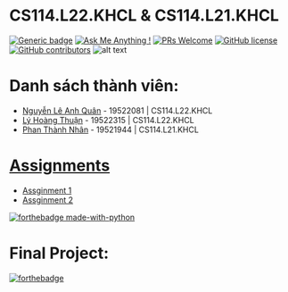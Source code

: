 # CS114.L22.KHCL & CS114.L21.KHCL
[![Generic badge](https://img.shields.io/badge/Status-working-<COLOR>.svg)](https://shields.io/)
[![Ask Me Anything !](https://img.shields.io/badge/Ask%20me-anything-1abc9c.svg)](https://github.com/anhquan075/CS114.L22.KHCL/issues/new)
[![PRs Welcome](https://img.shields.io/badge/PRs-welcome-brightgreen.svg?style=flat-square)](http://makeapullrequest.com)
[![GitHub license](https://img.shields.io/github/license/Naereen/StrapDown.js.svg)](https://github.com/anhquan075/CS114.L22.KHCL/blob/master/LICENSE)
[![GitHub contributors](https://img.shields.io/github/contributors/Naereen/StrapDown.js.svg)](https://github.com/anhquan075/CS114.L22.KHCL/graphs/contributors/)
![alt text](https://img.shields.io/badge/Laguage-Python-green)
# Danh sách thành viên:
- [Nguyễn Lê Anh Quân](https://github.com/anhquan075 "Quân's github") - 19522081 | CS114.L22.KHCL
- [Lý Hoàng Thuận](https://github.com/20-8-21-1-14 "Thuận's github") - 19522315 | CS114.L22.KHCL
- [Phan Thành Nhân](https://github.com/pthanhnhan "Nhân's github") - 19521944 | CS114.L21.KHCL
# [Assignments](https://github.com/anhquan075/CS114.L22.KHCL/tree/main/Assignments "Assignments")
- [Assginment 1](https://github.com/anhquan075/CS114.L22.KHCL/tree/main/Assignments/Assignments_1)
- [Assginment 2](https://github.com/anhquan075/CS114.L22.KHCL/tree/main/Assignments/Assignments_2)

[![forthebadge made-with-python](http://ForTheBadge.com/images/badges/made-with-python.svg)](https://www.python.org/)
# Final Project:
[![forthebadge](https://forthebadge.com/images/badges/built-with-love.svg)](https://forthebadge.com)
